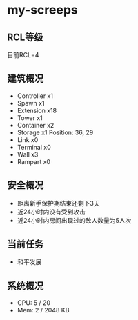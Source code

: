 # my-screeps
## RCL等级
目前RCL=4

## 建筑概况
- Controller x1
- Spawn x1
- Extension x18 
- Tower x1
- Container x2
- Storage x1 Position: 36, 29
- Link x0
- Terminal x0
- Wall x3
- Rampart x0

## 安全概况
- 距离新手保护期结束还剩下3天
- 近24小时内没有受到攻击
- 近24小时内房间出现过的敌人数量为5人次

## 当前任务
- 和平发展

## 系统概况
- CPU: 5 / 20
- Mem: 2 / 2048 KB